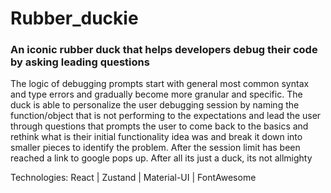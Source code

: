 # Rubber_duckie

### An iconic rubber duck that helps developers debug their code by asking leading questions

The logic of debugging  prompts start with general most common syntax and type errors and gradually become more granular and specific. The duck is able to personalize the user debugging session by naming the function/object that is not performing to the expectations and lead the user through questions that prompts  the user to come back to the basics and rethink what is their initial functionality idea was and break it down into smaller pieces to identify the problem.
After the session limit has been reached a link to google pops up. After all its just a duck, its not allmighty

Technologies: React | Zustand | Material-UI | FontAwesome
